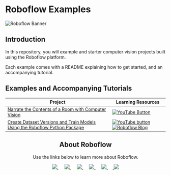 # Roboflow Examples

![Roboflow Banner](https://media.roboflow.com/notebooks/template/roboflow-examples-banner-dark.png?ik-sdk-version=javascript-1.4.3&updatedAt=1673027552530)

## Introduction

In this repository, you will example and starter computer vision projects built using the Roboflow platform.

Each example comes with a README explaining how to get started, and an accompanying tutorial.

## Examples and Accompanying Tutorials

| Project | Learning Resources |
| --- | --- |
| [Narrate the Contents of a Room with Computer Vision](./model-training-and-versioning-demo/) | [![YouTube Button](https://camo.githubusercontent.com/31485b76bc4c4d1b73e0c55965675990d1ad50ee6b6729778ed17e7517a50538/68747470733a2f2f6261646765732e616c65656e34322e636f6d2f7372632f796f75747562652e737667)](https://youtu.be/Zig8tKct2n0) |
| [Create Dataset Versions and Train Models Using the Roboflow Python Package](./text-to-speech/) | [![YouTube button](https://camo.githubusercontent.com/31485b76bc4c4d1b73e0c55965675990d1ad50ee6b6729778ed17e7517a50538/68747470733a2f2f6261646765732e616c65656e34322e636f6d2f7372632f796f75747562652e737667)](https://www.youtube.com/watch?v=5jaaEOv_eN8) [![Roboflow Blog](https://raw.githubusercontent.com/roboflow-ai/notebooks/main/assets/badges/roboflow-blogpost.svg)](https://blog.roboflow.com/launch-version-export-and-train-models-in-the-roboflow-python-package/)|


<h2 align="center">About Roboflow</h2>

<p align="center">Use the links below to learn more about Roboflow.</p>

<div align="center">
    <a href="https://youtube.com/roboflow">
        <img src="https://media.roboflow.com/notebooks/template/icons/purple/youtube.png?ik-sdk-version=javascript-1.4.3&updatedAt=1672949634652" width="4%"/>
    </a>
    <img src="https://github.com/SkalskiP/SkalskiP/blob/master/icons/transparent.png" width="3%"/>
    <a href="https://roboflow.com">
        <img src="https://media.roboflow.com/notebooks/template/icons/purple/roboflow-app.png?ik-sdk-version=javascript-1.4.3&updatedAt=1672949746649" width="4%"/>
    </a>
    <img src="https://github.com/SkalskiP/SkalskiP/blob/master/icons/transparent.png" width="3%"/>
    <a href="https://www.linkedin.com/company/roboflow-ai/">
        <img src="https://media.roboflow.com/notebooks/template/icons/purple/linkedin.png?ik-sdk-version=javascript-1.4.3&updatedAt=1672949633691" width="4%"/>
    </a>
    <img src="https://github.com/SkalskiP/SkalskiP/blob/master/icons/transparent.png" width="3%"/>
    <a href="https://docs.roboflow.com">
        <img src="https://media.roboflow.com/notebooks/template/icons/purple/knowledge.png?ik-sdk-version=javascript-1.4.3&updatedAt=1672949634511" width="4%"/>
    </a>
    <img src="https://github.com/SkalskiP/SkalskiP/blob/master/icons/transparent.png" width="3%"/>
    <a href="https://disuss.roboflow.com">
        <img src="https://media.roboflow.com/notebooks/template/icons/purple/forum.png?ik-sdk-version=javascript-1.4.3&updatedAt=1672949633584" width="4%" />
    <img src="https://github.com/SkalskiP/SkalskiP/blob/master/icons/transparent.png" width="3%"/>
    <a href="https://blog.roboflow.com">
        <img src="https://media.roboflow.com/notebooks/template/icons/purple/blog.png?ik-sdk-version=javascript-1.4.3&updatedAt=1672949633605" width="4%" />
    </a>
    </a>
</div>